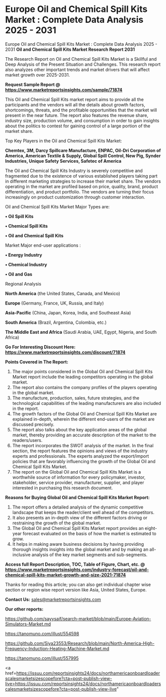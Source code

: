 # Europe Oil and Chemical Spill Kits Market : Complete Data Analysis 2025 - 2031
Europe Oil and Chemical Spill Kits Market : Complete Data Analysis 2025 - 2031
<strong>Oil and Chemical Spill Kits Market Research Report 2031</strong>

The Research Report on Oil and Chemical Spill Kits Market is a Skillful and Deep Analysis of the Present Situation and Challenges. This research report also analyzes other important trends and market drivers that will affect market growth over 2025-2031.

<strong>Request Sample Report @ <a href=https://www.marketreportsinsights.com/sample/71874>https://www.marketreportsinsights.com/sample/71874</a></strong>

This Oil and Chemical Spill Kits market report aims to provide all the participants and the vendors will all the details about growth factors, shortcomings, threats, and the profitable opportunities that the market will present in the near future. The report also features the revenue share, industry size, production volume, and consumption in order to gain insights about the politics to contest for gaining control of a large portion of the market share.

Top Key Players in the Oil and Chemical Spill Kits Market:

<strong>Chemtex, 3M, Darcy Spillcare Manufacture, ENPAC, Oil-Dri Corporation of America, American Textile & Supply, Global Spill Control, New Pig, Synder Industries, Unique Safety Services, Safetec of America</strong>

The Oil and Chemical Spill Kits Industry is severely competitive and fragmented due to the existence of various established players taking part in different marketing strategies to increase their market share. The vendors operating in the market are profiled based on price, quality, brand, product differentiation, and product portfolio. The vendors are turning their focus increasingly on product customization through customer interaction.

Oil and Chemical Spill Kits Market Major Types are:

<strong>• Oil Spill Kits

• Chemical Spill Kits

• Oil and Chemical Spill Kits</strong>

Market Major end-user applications :

<strong>• Energy Industry

• Chemical Industry

• Oil and Gas</strong>

Regional Analysis

</u><strong><b>North America</b></strong> (the United States, Canada, and Mexico)

<strong><b>Europe </b></strong>(Germany, France, UK, Russia, and Italy)

<strong><b>Asia-Pacific</b></strong> (China, Japan, Korea, India, and Southeast Asia)

<strong><b>South America</b></strong> (Brazil, Argentina, Colombia, etc.)

<strong><b>The Middle East and Africa</b></strong> (Saudi Arabia, UAE, Egypt, Nigeria, and South Africa)

<strong>Go For Interesting Discount Here: <a href=https://www.marketreportsinsights.com/discount/71874>https://www.marketreportsinsights.com/discount/71874</a></strong>

<strong>Points Covered in The Report:</strong>
<ol>
  <li>The major points considered in the Global Oil and Chemical Spill Kits Market report include the leading competitors operating in the global market.</li>
  <li>The report also contains the company profiles of the players operating in the global market.</li>
  <li>The manufacture, production, sales, future strategies, and the technological capabilities of the leading manufacturers are also included in the report.</li>
  <li>The growth factors of the Global Oil and Chemical Spill Kits Market are explained in-depth, wherein the different end-users of the market are discussed precisely.</li>
  <li>The report also talks about the key application areas of the global market, thereby providing an accurate description of the market to the readers/users.</li>
  <li>The report incorporates the SWOT analysis of the market. In the final section, the report features the opinions and views of the industry experts and professionals. The experts analyzed the export/import policies that are favorably influencing the growth of the Global Oil and Chemical Spill Kits Market.</li>
  <li>The report on the Global Oil and Chemical Spill Kits Market is a worthwhile source of information for every policymaker, investor, stakeholder, service provider, manufacturer, supplier, and player interested in purchasing this research document.</li>
</ol>
<strong>Reasons for Buying Global Oil and Chemical Spill Kits Market Report:</strong>

<ol>
  <li>The report offers a detailed analysis of the dynamic competitive landscape that keeps the reader/client well ahead of the competitors.</li>
  <li>It also presents an in-depth view of the different factors driving or restraining the growth of the global market.</li>
  <li>The Global Oil and Chemical Spill Kits Market report provides an eight-year forecast evaluated on the basis of how the market is estimated to grow.</li>
  <li>It helps in making aware business decisions by having providing thorough insights insights into the global market and by making an all-inclusive analysis of the key market segments and sub-segments.</li>
</ol>
<strong>Access full Report Description, TOC, Table of Figure, Chart, etc. @ <a href=https://www.marketreportsinsights.com/industry-forecast/oil-and-chemical-spill-kits-market-growth-and-size-2021-71874>https://www.marketreportsinsights.com/industry-forecast/oil-and-chemical-spill-kits-market-growth-and-size-2021-71874</a></strong>


Thanks for reading this article; you can also get individual chapter wise section or region wise report version like Asia, United States, Europe.

<strong>Contact Us:</strong>
sales@marketreportsinsights.com

<strong>Our other reports:</strong>

<a href=https://github.com/sayysaif/search-market/blob/main/Europe-Aviation-Simulators-Market.md>https://github.com/sayysaif/search-market/blob/main/Europe-Aviation-Simulators-Market.md</a>

<a href=https://tanomuno.com/illust/554598>https://tanomuno.com/illust/554598</a>

<a href=https://github.com/Siya23553/Research/blob/main/North-America-High-Frequency-Induction-Heating-Machine-Market.md>https://github.com/Siya23553/Research/blob/main/North-America-High-Frequency-Induction-Heating-Machine-Market.md</a>

<a href=https://tanomuno.com/illust/557995>https://tanomuno.com/illust/557995</a>

<a href=https://issuu.com/reportsinsights24/docs/northamericaonboardloaderscalesmarketsizescopefore?cta=post-publish-view-live>https://issuu.com/reportsinsights24/docs/northamericaonboardloaderscalesmarketsizescopefore?cta=post-publish-view-live</a>"
